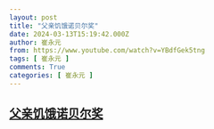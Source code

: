 ```yaml
---
layout: post
title: "父亲饥饿诺贝尔奖"
date: 2024-03-13T15:19:42.000Z
author: 崔永元
from: https://www.youtube.com/watch?v=YBdfGek5tng
tags: [ 崔永元 ]
comments: True
categories: [ 崔永元 ]
---
```

<!--1710343182000-->
[父亲饥饿诺贝尔奖](https://www.youtube.com/watch?v=YBdfGek5tng)
------

<div>

</div>
